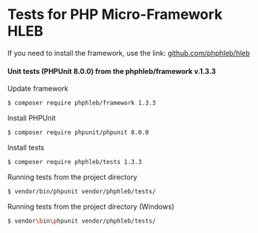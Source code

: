 Tests for PHP Micro-Framework HLEB
=====================

 If you need to install the framework, use the link: [github.com/phphleb/hleb](https://github.com/phphleb/hleb) 
 
 
 #### Unit tests (PHPUnit 8.0.0) from the phphleb/framework v.1.3.3

Update framework

```bash
$ composer require phphleb/framework 1.3.3
```

Install PHPUnit

```bash
$ composer require phpunit/phpunit 8.0.0
```

Install tests

```bash
$ composer require phphleb/tests 1.3.3
```

Running tests from the project directory

```bash
$ vendor/bin/phpunit vendor/phphleb/tests/
```

Running tests from the project directory (Windows)

```bash
$ vendor\bin\phpunit vendor/phphleb/tests/
```
